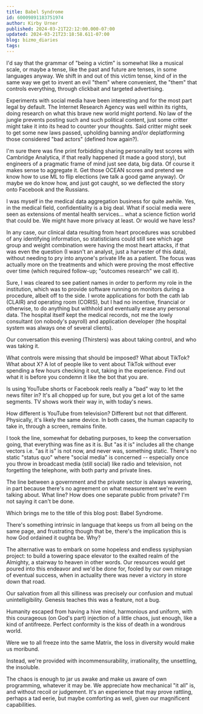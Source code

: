 ```yaml
---
title: Babel Syndrome
id: 60009891183751974
author: Kirby Urner
published: 2024-03-21T22:12:00.000-07:00
updated: 2024-03-21T23:18:58.611-07:00
blog: bizmo_diaries
tags: 
---
```


[](https://www.flickr.com/photos/kirbyurner/1023861774/)

I'd say that the grammar of "being a victim" is somewhat like a musical scale, or maybe a tense, like the past and future are tenses, in some languages anyway. We shift in and out of this victim tense, kind of in the same way we get to invent an evil "them" where convenient, the "them" that controls everything, through clickbait and targeted advertising.

Experiments with social media have been interesting and for the most part legal by default. The Internet Research Agency was well within its rights, doing research on what this brave new world might portend. No law of the jungle prevents posting such and such political content, just some critter might take it into its head to counter your thoughts. Said critter might seek to get some new laws passed, upholding banning and/or deplatforming those considered "bad actors" (defined how again?).

I'm sure there was fine print forbidding sharing personality test scores with Cambridge Analytica, if that really happened (it made a good story), but engineers of a pragmatic frame of mind just see data, big data. Of course it makes sense to aggregate it. Get those OCEAN scores and pretend we know how to use ML to flip elections (we talk a good game anyway). Or maybe we do know how, and just got caught, so we deflected the story onto Facebook and the Russians.

I was myself in the medical data aggregation business for quite awhile. Yes, in the medical field, confidentiality is a big deal. What if social media were seen as extensions of mental health services... what a science fiction world that could be. We might have more privacy at least. Or would we have less? 

In any case, our clinical data resulting from heart procedures was scrubbed of any identifying information, so statisticians could still see which age group and weight combination were having the most heart attacks, if that was even the question (I wasn't an analyst, just a harvester of this data), without needing to pry into anyone's private life as a patient. The focus was actually more on the treatments and which were proving the most effective over time (which required follow-up; "outcomes research" we call it).

Sure, I was cleared to see patient names in order to perform my role in the institution, which was to provide software running on monitors during a procedure, albeit off to the side. I wrote applications for both the cath lab (CLAIR) and operating room (CORIS), but I had no incentive, financial or otherwise, to do anything but withhold and eventually erase any personal data. The hospital itself kept the medical records, not me the lowly consultant (on nobody's payroll) and application developer (the hospital system was always one of several clients).

Our conversation this evening (Thirsters) was about taking control, and who was taking it. 

What controls were missing that should be imposed? What about TikTok? What about X? A lot of people like to vent about TikTok without ever spending a few hours checking it out, taking in the experience. Find out what it is before you condemn it like the bot that you are.

Is using YouTube shorts or Facebook reels really a "bad" way to let the news filter in? It's all chopped up for sure, but you get a lot of the same segments. TV shows work their way in, with today's news. 

How different is YouTube from television? Different but not that different. Physically, it's likely the same device. In both cases, the human capacity to take in, through a screen, remains finite.

I took the line, somewhat for debating purposes, to keep the conversation going, that everything was fine as it is. But "as it is" includes all the change vectors i.e. "as it is" is not now, and never was, something static. There's no static "status quo" where "social media" is concerned -- especially once you throw in broadcast media (still social) like radio and television, not forgetting the telephone, with both party and private lines.

The line between a government and the private sector is always wavering, in part because there's no agreement on what measurement we're even talking about. What line? How does one separate public from private? I'm not saying it can't be done.

Which brings me to the title of this blog post: Babel Syndrome. 

There's something intrinsic in language that keeps us from all being on the same page, and frustrating though that be, there's the implication this is how God ordained it oughta be. Why?

The alternative was to embark on some hopeless and endless sysiphysian project: to build a towering space elevator to the exalted realm of the Almighty, a stairway to heaven in other words. Our resources would get poured into this endeavor and we'd be done for, fooled by our own mirage of eventual success, when in actuality there was never a victory in store down that road.

Our salvation from all this silliness was precisely our confusion and mutual unintelligibility. Genesis teaches this was a feature, not a bug. 

Humanity escaped from having a hive mind, harmonious and uniform, with this courageous (on God's part) injection of a little chaos, just enough, like a kind of antifreeze. Perfect conformity is the kiss of death in a wondrous world.

Were we to all freeze into the same Matrix, the loss in diversity would make us moribund. 

Instead, we're provided with incommensurability, irrationality, the unsettling, the insoluble. 

The chaos is enough to jar us awake and make us aware of own programming, whatever it may be. We appreciate how mechanical "it all" is, and without recoil or judgement. It's an experience that may prove rattling, perhaps a tad eerie, but maybe comforting as well, given our magnificent capabilities.